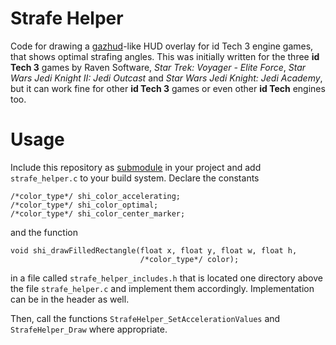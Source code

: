 Strafe Helper
=============

Code for drawing a [gazhud](https://www.q3df.org/wiki?p=133)-like HUD overlay
for id Tech 3 engine games, that shows optimal strafing angles. This was
initially written for the three **id Tech 3** games by Raven Software,
*Star Trek: Voyager - Elite Force*, *Star Wars Jedi Knight II: Jedi Outcast* and
*Star Wars Jedi Knight: Jedi Academy*, but it can work fine for other
**id Tech 3** games or even other **id Tech** engines too.

# Usage

Include this repository as
[submodule](https://git-scm.com/book/en/v2/Git-Tools-Submodules) in your project
and add `strafe_helper.c` to your build system. Declare the constants
```lang=c
/*color_type*/ shi_color_accelerating;
/*color_type*/ shi_color_optimal;
/*color_type*/ shi_color_center_marker;
```
and the function
```lang=c
void shi_drawFilledRectangle(float x, float y, float w, float h,
                             /*color_type*/ color);
```
in a file called `strafe_helper_includes.h` that is located one directory above
the file `strafe_helper.c` and implement them accordingly. Implementation can be
in the header as well.

Then, call the functions `StrafeHelper_SetAccelerationValues` and
`StrafeHelper_Draw` where appropriate.
